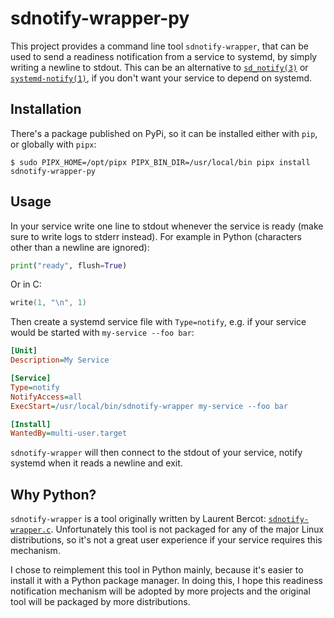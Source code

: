 # sdnotify-wrapper-py

This project provides a command line tool `sdnotify-wrapper`, that can be used
to send a readiness notification from a service to systemd, by simply writing a
newline to stdout. This can be an alternative to [`sd_notify(3)`] or
[`systemd-notify(1)`], if you don't want your service to depend on systemd.

[`sd_notify(3)`]: https://www.freedesktop.org/software/systemd/man/latest/sd_notify.html
[`systemd-notify(1)`]: https://www.freedesktop.org/software/systemd/man/latest/systemd-notify.html

## Installation

There's a package published on PyPi, so it can be installed either with `pip`,
or globally with `pipx`:

```
$ sudo PIPX_HOME=/opt/pipx PIPX_BIN_DIR=/usr/local/bin pipx install sdnotify-wrapper-py
```

## Usage

In your service write one line to stdout whenever the service is ready (make
sure to write logs to stderr instead). For example in Python (characters other
than a newline are ignored):

```python
print("ready", flush=True)
```

Or in C:

```c
write(1, "\n", 1)
```

Then create a systemd service file with `Type=notify`, e.g. if your service
would be started with `my-service --foo bar`:

```ini
[Unit]
Description=My Service

[Service]
Type=notify
NotifyAccess=all
ExecStart=/usr/local/bin/sdnotify-wrapper my-service --foo bar

[Install]
WantedBy=multi-user.target
```

`sdnotify-wrapper` will then connect to the stdout of your service, notify
systemd when it reads a newline and exit.

## Why Python?

`sdnotify-wrapper` is a tool originally written by Laurent Bercot:
[`sdnotify-wrapper.c`][1]. Unfortunately this tool is not packaged for any of
the major Linux distributions, so it's not a great user experience if your
service requires this mechanism.

I chose to reimplement this tool in Python mainly, because it's easier to
install it with a Python package manager. In doing this, I hope this readiness
notification mechanism will be adopted by more projects and the original tool
will be packaged by more distributions.

[1]: https://www.skarnet.org/software/misc/sdnotify-wrapper.c
